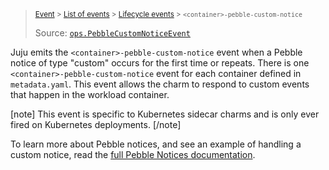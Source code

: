 > <small> [Event](/t/6361) > [List of events](/t/6657) > [Lifecycle events](/t/4455) > `<container>-pebble-custom-notice`</small>
>
> Source: [`ops.PebbleCustomNoticeEvent`](https://ops.readthedocs.io/en/latest/index.html#ops.PebbleCustomNoticeEvent)

<!--
> - [How to operate workload containers](/t/6542)
> - [Interact with Pebble](/t/4554)
-->

Juju emits the `<container>-pebble-custom-notice` event when a Pebble notice of type "custom" occurs for the first time or repeats. There is one `<container>-pebble-custom-notice` event for each container defined in `metadata.yaml`. This event allows the charm to respond to custom events that happen in the workload container.

[note] 
This event is specific to Kubernetes sidecar charms and is only ever fired on Kubernetes deployments.
[/note]

To learn more about Pebble notices, and see an example of handling a custom notice, read the [full Pebble Notices documentation](/t/4554#heading--custom-notices).
